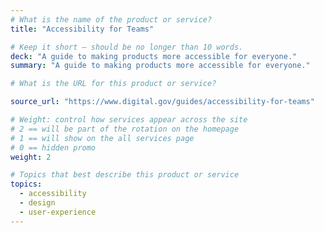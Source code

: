 ```yaml
---
# What is the name of the product or service?
title: "Accessibility for Teams"

# Keep it short — should be no longer than 10 words.
deck: "A guide to making products more accessible for everyone."
summary: "A guide to making products more accessible for everyone."

# What is the URL for this product or service?

source_url: "https://www.digital.gov/guides/accessibility-for-teams"

# Weight: control how services appear across the site
# 2 == will be part of the rotation on the homepage
# 1 == will show on the all services page
# 0 == hidden promo
weight: 2

# Topics that best describe this product or service
topics:
  - accessibility
  - design
  - user-experience
---
```

